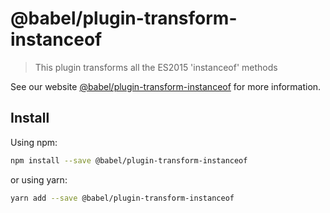 # @babel/plugin-transform-instanceof

> This plugin transforms all the ES2015 'instanceof' methods

See our website [@babel/plugin-transform-instanceof](https://babeljs.io/docs/en/next/babel-plugin-transform-instanceof.html) for more information.

## Install

Using npm:

```sh
npm install --save @babel/plugin-transform-instanceof
```

or using yarn:

```sh
yarn add --save @babel/plugin-transform-instanceof
```
